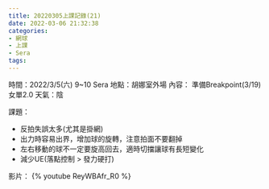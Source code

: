```yaml
---
title: 20220305上課記錄(21)
date: 2022-03-06 21:32:38
categories: 
- 網球
- 上課
- Sera
tags:
---
```


時間：2022/3/5(六) 9~10 Sera
地點：胡娜室外場
內容： 準備Breakpoint(3/19) 女單2.0
天氣：陰

課題：
- 反拍失誤太多(尤其是掛網)
- 出力時容易出界，增加球的旋轉，注意拍面不要翻掉
- 左右移動的球不一定要旋高回去，適時切擋讓球有長短變化
- 減少UE(落點控制 > 發力硬打)

影片：
{% youtube ReyWBAfr_R0 %}

